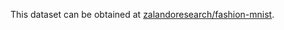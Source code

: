 This dataset can be obtained at
[zalandoresearch/fashion-mnist](https://github.com/zalandoresearch/fashion-mnist).
